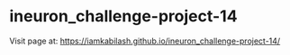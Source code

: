 # ineuron_challenge-project-14

Visit page at: https://iamkabilash.github.io/ineuron_challenge-project-14/